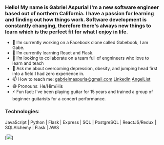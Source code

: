 ### Hello! My name is Gabriel Aspuria! I'm a new software engineer based out of northern California. I have a passion for learning and finding out how things work. Software development is constantly changing, therefore there's always new things to learn which is the perfect fit for what I enjoy in life.

- 🔭 I’m currently working on a Facebook clone called Gabebook, I am Gabe.
- 🌱 I’m currently learning React and Flask.
- 👯 I’m looking to collaborate on a team full of engnineers who love to learn and teach 
- 💬 Ask me about overcoming depression, obesity, and jumping head first into a field I had zero experience in.
- 📫 How to reach me:  gabrielmaspuria@gmail.com [LinkedIn](https://www.linkedin.com/in/gabriel-aspuria-032398226/) [AngelList](https://angel.co/u/gabriel-aspuria)
- 😄 Pronouns: He/Him/His
- ⚡ Fun fact: I've been playing guitar for 15 years and trained a group of beginner guitarists for a concert performance.

### Technologies:
JavaScript | Python | Flask | Express | SQL | PostgreSQL | ReactJS/Redux | SQLAlchemy | Flask | AWS

[<img src="https://github-readme-stats.vercel.app/api/top-langs/?username=GabrielAspuria&langs_count=7&show_icons=true&theme=radical&title_color=ffffff&icon_color=bb2acf&text_color=daf7dc&bg_color=151515"/>]

<!--
**GabrielAspuria/GabrielAspuria** is a ✨ _special_ ✨ repository because its `README.md` (this file) appears on your GitHub profile.

Here are some ideas to get you started:

- 🔭 I’m currently working on ...
- 🌱 I’m currently learning ...
- 👯 I’m looking to collaborate on ...
- 🤔 I’m looking for help with ...
- 💬 Ask me about ...
- 📫 How to reach me: ...
- 😄 Pronouns: ...
- ⚡ Fun fact: ...
-->

